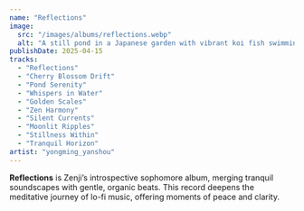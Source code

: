 ```yaml
---
name: "Reflections"
image:
  src: "/images/albums/reflections.webp"
  alt: "A still pond in a Japanese garden with vibrant koi fish swimming beneath the surface, surrounded by delicate cherry blossoms, creating a peaceful and meditative atmosphere."
publishDate: 2025-04-15
tracks:
  - "Reflections"
  - "Cherry Blossom Drift"
  - "Pond Serenity"
  - "Whispers in Water"
  - "Golden Scales"
  - "Zen Harmony"
  - "Silent Currents"
  - "Moonlit Ripples"
  - "Stillness Within"
  - "Tranquil Horizon"
artist: "yongming_yanshou"
---
```


**Reflections** is Zenji’s introspective sophomore album, merging tranquil soundscapes with gentle, organic beats. This record deepens the meditative journey of lo-fi music, offering moments of peace and clarity.
